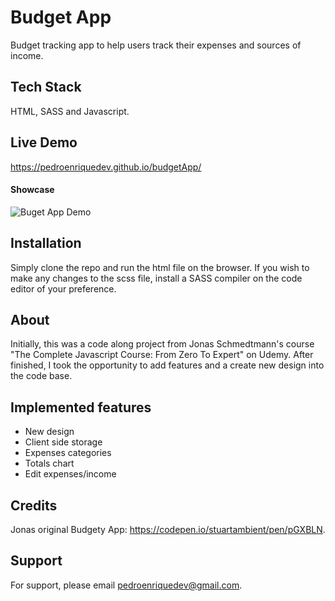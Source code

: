 # Budget App

Budget tracking app to help users track their expenses and sources of income.

## Tech Stack

HTML, SASS and Javascript.

## Live Demo

https://pedroenriquedev.github.io/budgetApp/

#### Showcase

![Buget App Demo](demo/budgetapp.gif)

## Installation

Simply clone the repo and run the html file on the browser. If you wish to make any changes to the scss file, install a SASS compiler on the code editor of your preference.

## About

Initially, this was a code along project from Jonas Schmedtmann's course "The Complete Javascript Course: From Zero To Expert" on Udemy. After finished, I took the opportunity to add features and a create new design into the code base.

## Implemented features

- New design
- Client side storage
- Expenses categories
- Totals chart
- Edit expenses/income

## Credits

Jonas original Budgety App: https://codepen.io/stuartambient/pen/pGXBLN.

## Support

For support, please email pedroenriquedev@gmail.com.
